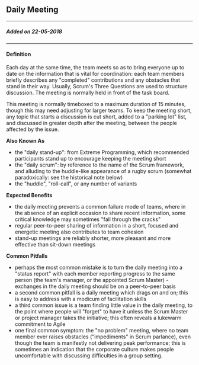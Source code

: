 ## Daily Meeting
---
##### Added on 22-05-2018
---

#### Definition
Each day at the same time, the team meets so as to bring everyone up to date on the information that is vital for coordination: each team members briefly describes any "completed" contributions and any obstacles that stand in their way. Usually, Scrum's Three Questions are used to structure discussion. The meeting is normally held in front of the task board.

This meeting is normally timeboxed to a maximum duration of 15 minutes, though this may need adjusting for larger teams. To keep the meeting short, any topic that starts a discussion is cut short, added to a "parking lot" list, and discussed in greater depth after the meeting, between the people affected by the issue.

**Also Known As**
* the "daily stand-up": from Extreme Programming, which recommended participants stand up to encourage keeping the meeting short
* the "daily scrum": by reference to the name of the Scrum framework, and alluding to the huddle-like appearance of a rugby scrum (somewhat paradoxically: see the historical note below)
* the "huddle", "roll-call", or any number of variants

**Expected Benefits**
* the daily meeting prevents a common failure mode of teams, where in the absence of an explicit occasion to share recent information, some critical knowledge may sometimes "fall through the cracks"
* regular peer-to-peer sharing of information in a short, focused and energetic meeting also contributes to team cohesion
* stand-up meetings are reliably shorter, more pleasant and more effective than sit-down meetings

**Common Pitfalls**
* perhaps the most common mistake is to turn the daily meeting into a "status report" with each member reporting progress to the same person (the team's manager, or the appointed Scrum Master) - exchanges in the daily meeting should be on a peer-to-peer basis
* a second common pitfall is a daily meeting which drags on and on; this is easy to address with a modicum of facilitation skills
* a third common issue is a team finding little value in the daily meeting, to the point where people will "forget" to have it unless the Scrum Master or project manager takes the initiative; this often reveals a lukewarm commitment to Agile
* one final common symptom: the "no problem" meeting, where no team member ever raises obstacles ("impediments" in Scrum parlance), even though the team is manifestly not delivering peak performance; this is sometimes an indication that the corporate culture makes people uncomfortable with discussing difficulties in a group setting.
